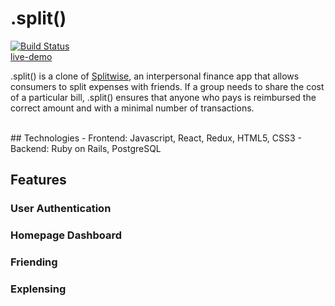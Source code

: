 # .split()
[![Build Status](https://app.travis-ci.com/dannyjwpark/split.svg?branch=main)](https://app.travis-ci.com/github/dannyjwpark/split)    
[live-demo](https://splitsplit.herokuapp.com/)

.split() is a clone of [Splitwise](https://www.splitwise.com/), an interpersonal finance app that allows consumers to split expenses with friends. If a group needs to share the cost of a particular bill, .split() ensures that anyone who pays is reimbursed the correct amount and with a minimal number of transactions. 

<br />
## Technologies
- Frontend: Javascript, React, Redux, HTML5, CSS3
- Backend: Ruby on Rails, PostgreSQL


## Features

### User Authentication
### Homepage Dashboard
### Friending
### Explensing


